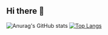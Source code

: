 ## Hi there 👋
![Anurag's GitHub stats](https://github-readme-stats.vercel.app/api?username=ISnoweve&show_icons=true&private=true&theme=dracula&include_all_commits=true&)
[![Top Langs](https://github-readme-stats.vercel.app/api/top-langs/?username=ISnoweve&theme=dracula&layout=compact)](https://github.com/anuraghazra/github-readme-stats)
<!--
**ISnoweve/ISnoweve** is a ✨ _special_ ✨ repository because its `README.md` (this file) appears on your GitHub profile.

Here are some ideas to get you started:

- 🔭 I’m currently working on ...
- 🌱 I’m currently learning ...
- 👯 I’m looking to collaborate on ...
- 🤔 I’m looking for help with ...
- 💬 Ask me about ...
- 📫 How to reach me: ...
- 😄 Pronouns: ...
- ⚡ Fun fact: ...
-->
